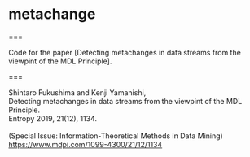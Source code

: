 # metachange

=== 

Code for the paper [Detecting metachanges in data streams from the viewpint of the MDL Principle]. 

===

Shintaro Fukushima and Kenji Yamanishi, <br>
Detecting metachanges in data streams from the viewpint of the MDL Principle. <br>
Entropy 2019, 21(12), 1134. <br>
<br>
(Special Issue: Information-Theoretical Methods in Data Mining) <br>
https://www.mdpi.com/1099-4300/21/12/1134
